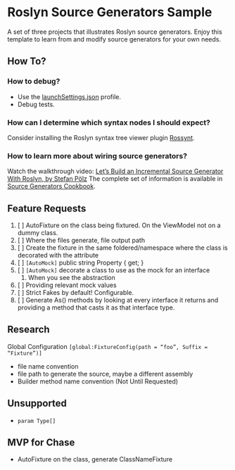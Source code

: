# Roslyn Source Generators Sample

A set of three projects that illustrates Roslyn source generators. Enjoy this template to learn from and modify source generators for your own needs.

## How To?
### How to debug?
- Use the [launchSettings.json](Properties/launchSettings.json) profile.
- Debug tests.

### How can I determine which syntax nodes I should expect?
Consider installing the Roslyn syntax tree viewer plugin [Rossynt](https://plugins.jetbrains.com/plugin/16902-rossynt/).

### How to learn more about wiring source generators?
Watch the walkthrough video: [Let’s Build an Incremental Source Generator With Roslyn, by Stefan Pölz](https://youtu.be/azJm_Y2nbAI)
The complete set of information is available in [Source Generators Cookbook](https://github.com/dotnet/roslyn/blob/main/docs/features/source-generators.cookbook.md).


## Feature Requests

1. [ ] AutoFixture on the class being fixtured.  On the ViewModel not on a dummy class.
2. [ ] Where the files generate, file output path
3. [ ] Create the fixture in the same foldered/namespace where the class is decorated with the attribute
4. [ ] `[AutoMock]` public string Property { get; }
5. [ ] `[AutoMock]` decorate a class to use as the mock for an interface
    1. When you see the abstraction
6. [ ] Providing relevant mock values
7. [ ] Strict Fakes by default! Configurable.
8. [ ] Generate As<InterfaceName>() methods by looking at every interface it returns and providing a method that casts it as that interface type.

## Research

Global Configuration `[global:FixtureConfig(path = “foo”, Suffix = “Fixture”)]`
- file name convention
- file path to generate the source, maybe a different assembly
- Builder method name convention (Not Until Requested)

## Unsupported
- `param Type[]`

## MVP for Chase
- AutoFixture on the class, generate ClassNameFixture
